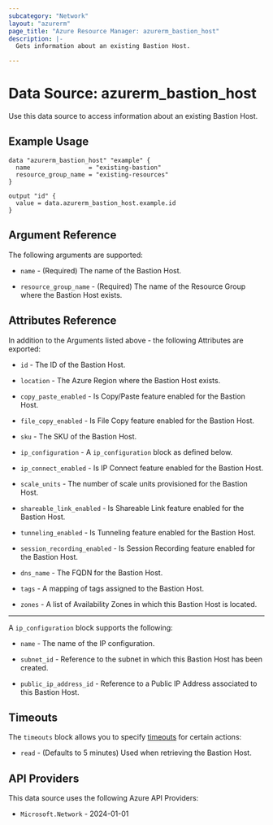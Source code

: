 ```yaml
---
subcategory: "Network"
layout: "azurerm"
page_title: "Azure Resource Manager: azurerm_bastion_host"
description: |-
  Gets information about an existing Bastion Host.

---
```


# Data Source: azurerm_bastion_host

Use this data source to access information about an existing Bastion Host.

## Example Usage

```hcl
data "azurerm_bastion_host" "example" {
  name                = "existing-bastion"
  resource_group_name = "existing-resources"
}

output "id" {
  value = data.azurerm_bastion_host.example.id
}
```

## Argument Reference

The following arguments are supported:

* `name` - (Required) The name of the Bastion Host.

* `resource_group_name` - (Required) The name of the Resource Group where the Bastion Host exists.

## Attributes Reference

In addition to the Arguments listed above - the following Attributes are exported:

* `id` - The ID of the Bastion Host.

* `location` - The Azure Region where the Bastion Host exists.

* `copy_paste_enabled` - Is Copy/Paste feature enabled for the Bastion Host.

* `file_copy_enabled` - Is File Copy feature enabled for the Bastion Host.

* `sku` - The SKU of the Bastion Host.

* `ip_configuration` - A `ip_configuration` block as defined below.

* `ip_connect_enabled` - Is IP Connect feature enabled for the Bastion Host.

* `scale_units` - The number of scale units provisioned for the Bastion Host.

* `shareable_link_enabled` - Is Shareable Link feature enabled for the Bastion Host.

* `tunneling_enabled` - Is Tunneling feature enabled for the Bastion Host.

* `session_recording_enabled` - Is Session Recording feature enabled for the Bastion Host.

* `dns_name` - The FQDN for the Bastion Host.

* `tags` - A mapping of tags assigned to the Bastion Host.

* `zones` - A list of Availability Zones in which this Bastion Host is located.

---

A `ip_configuration` block supports the following:

* `name` - The name of the IP configuration.

* `subnet_id` - Reference to the subnet in which this Bastion Host has been created.

* `public_ip_address_id` - Reference to a Public IP Address associated to this Bastion Host.

## Timeouts

The `timeouts` block allows you to specify [timeouts](https://developer.hashicorp.com/terraform/language/resources/configure#define-operation-timeouts) for certain actions:

* `read` - (Defaults to 5 minutes) Used when retrieving the Bastion Host.

## API Providers
<!-- This section is generated, changes will be overwritten -->
This data source uses the following Azure API Providers:

* `Microsoft.Network` - 2024-01-01
